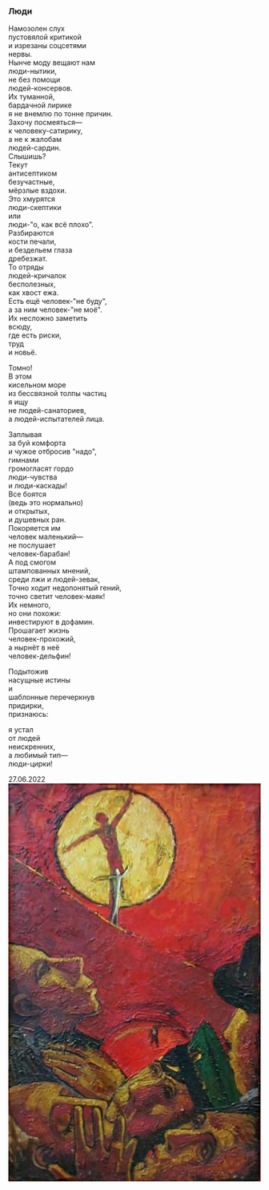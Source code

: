 ### Люди

Намозолен слух  
пустовялой критикой  
и изрезаны соцсетями   
нервы.  
Нынче моду вещают нам  
люди-нытики,  
не без помощи  
людей-консервов.  
Их туманной,  
бардачной лирике  
я не внемлю по тонне причин.  
Захочу посмеяться—  
к человеку-сатирику,  
а не к жалобам  
людей-сардин.  
Слышишь?  
Текут  
антисептиком  
безучастные,  
мёрзлые вздохи.  
Это хмурятся  
люди-скептики  
или   
люди-"о, как всё плохо".  
Разбираются  
кости печали,  
и бездельем глаза   
дребезжат.  
То отряды  
людей-кричалок  
бесполезных,  
как хвост ежа.  
Есть ещё человек-"не буду",  
а за ним человек-"не моё".  
Их несложно заметить   
всюду,  
где есть риски,   
труд   
и новьё.  
  
Томно!  
В этом  
кисельном море  
из бессвязной толпы частиц  
я ищу  
не людей-санаториев,  
а людей-испытателей лица.  
  
Заплывая  
за буй комфорта  
и чужое отбросив "надо",  
гимнами  
громогласят гордо  
люди-чувства   
и люди-каскады!  
Все боятся   
(ведь это нормально)  
и открытых,  
и душевных ран.  
Покоряется им  
человек маленький—  
не послушает  
человек-барабан!  
А под смогом  
штампованных мнений,  
среди лжи и людей-зевак,  
Точно ходит недопонятый гений,  
точно светит человек-маяк!  
Их немного,   
но они похожи:  
инвестируют в дофамин.  
Прошагает жизнь  
человек-прохожий,  
а нырнёт в неё  
человек-дельфин!  
  
Подытожив  
насущные истины  
и   
шаблонные перечеркнув  
придирки,  
признаюсь:  
  
я устал   
от людей   
неискренних,  
а любимый тип—  
люди-цирки!  
  
  
  
27.06.2022  
![](img/img.jpg)